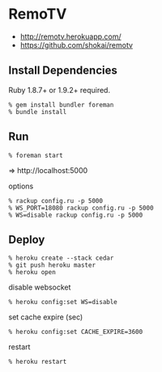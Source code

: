 RemoTV
======

* http://remotv.herokuapp.com/
* https://github.com/shokai/remotv


Install Dependencies
--------------------
Ruby 1.8.7+ or 1.9.2+ required.

    % gem install bundler foreman
    % bundle install


Run
---

    % foreman start

=> http://localhost:5000


options

    % rackup config.ru -p 5000
    % WS_PORT=18080 rackup config.ru -p 5000
    % WS=disable rackup config.ru -p 5000


Deploy
------

    % heroku create --stack cedar
    % git push heroku master
    % heroku open

disable websocket

    % heroku config:set WS=disable

set cache expire (sec)

    % heroku config:set CACHE_EXPIRE=3600

restart

    % heroku restart